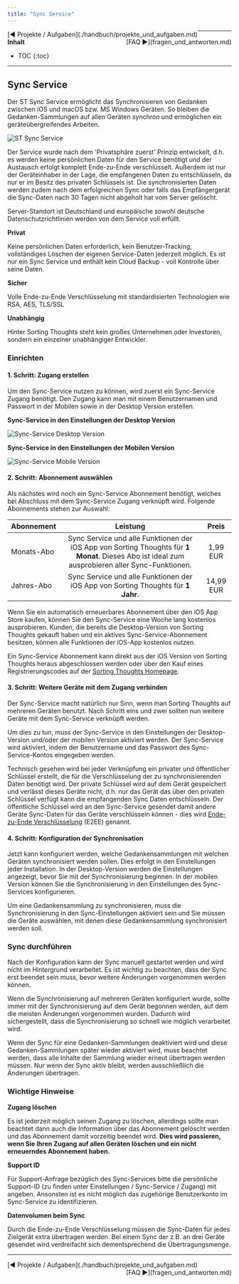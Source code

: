 ```yaml
---
title: "Sync Service"
---
```


<div class="pageNavigation">
<div style="float:left;">
   [◀️ Projekte / Aufgaben](./handbuch/projekte_und_aufgaben.md)
</div>
<div style="float:right;">
  [FAQ ▶️](fragen_und_antworten.md)
</div>
</div>

---------------
__Inhalt__
* TOC
{:toc}
---------------

## Sync Service

Der ST Sync Service ermöglicht das Synchronisieren von Gedanken zwischen iOS und macOS bzw. MS Windows Geräten. So bleiben die Gedanken-Sammlungen auf allen Geräten synchron und ermöglichen ein geräteübergreifendes Arbeiten.

![ST Sync Service](./assets/images/ST-SyncService.png)

Der Service wurde nach dem 'Privatsphäre zuerst' Prinzip entwickelt, d.h. es werden keine persönlichen Daten für den Service benötigt und der Austausch erfolgt komplett Ende-zu-Ende verschlüsselt. Außerdem ist nur der Geräteinhaber in der Lage, die empfangenen Daten zu entschlüsseln, da nur er im Besitz des privaten Schlüssels ist. Die synchronisierten Daten werden zudem nach dem erfolgreichen Sync oder falls das Empfängergerät die Sync-Daten nach 30 Tagen nicht abgeholt hat vom Server gelöscht.

Server-Standort ist Deutschland und europäische sowohl deutsche Datenschutzrichtlinien werden von dem Service voll erfüllt.

**Privat**

Keine persönlichen Daten erforderlich, kein Benutzer-Tracking, vollständiges Löschen der eigenen Service-Daten jederzeit möglich. Es ist nur ein Sync Service und enthält kein Cloud Backup - voll Kontrolle über seine Daten.

**Sicher**

Volle Ende-zu-Ende Verschlüsselung mit standardisierten Technologien wie RSA, AES, TLS/SSL

**Unabhängig**

Hinter Sorting Thoughts steht kein großes Unternehmen oder Investoren, sondern ein einzelner unabhängiger Entwickler.

### Einrichten

#### 1. Schritt: Zugang erstellen
Um den Sync-Service nutzen zu können, wird zuerst ein Sync-Service Zugang benötigt. Den Zugang kann man mit einem Benutzernamen und Passwort in der Mobilen sowie in der Desktop Version erstellen.

**Sync-Service in den Einstellungen der Desktop Version**

![Sync-Service Desktop Version](./assets/images/sync-einstellungen.png)

**Sync-Service in den Einstellungen der Mobilen Version**

![Sync-Service Mobile Version](./assets/images/SyncSettings_de.png)

#### 2. Schritt: Abonnement auswählen

Als nächstes wird noch ein Sync-Service Abonnement benötigt, welches bei Abschluss mit dem Sync-Service Zugang verknüpft wird. Folgende Abonnements stehen zur Auswahl:

| Abonnement | Leistung | Preis  |
|:--------|:-------:|:-------:|
| Monats-Abo | Sync Service und alle Funktionen der iOS App von Sorting Thoughts für **1 Monat**. Dieses Abo ist ideal zum ausprobieren aller Sync-Funktionen. | 1,99 EUR|
| Jahres-Abo | Sync Service und alle Funktionen der iOS App von Sorting Thoughts für **1 Jahr**. | 14,99 EUR |

Wenn Sie ein automatisch erneuerbares Abonnement über den iOS App Store kaufen, können Sie den Sync-Service eine Woche lang kostenlos ausprobieren. Kunden, die bereits die Desktop-Version von Sorting Thoughts gekauft haben und ein aktives Sync-Service-Abonnement besitzen, können alle Funktionen der iOS-App kostenlos nutzen.

Ein Sync-Service Abonnement kann direkt aus der iOS Version von Sorting Thoughts heraus abgeschlossen werden oder über den Kauf eines Registrierungscodes auf der [Sorting Thoughts Homepage](https://www.sortingthoughts.de/blog/de/buy-sorting-thoughts/).

#### 3. Schritt: Weitere Geräte mit dem Zugang verbinden

Der Sync-Service macht natürlich nur Sinn, wenn man Sorting Thoughts auf mehreren Geräten benutzt. Nach Schritt eins und zwei sollten nun weitere Geräte mit dem Sync-Service verknüpft werden.

Um dies zu tun, muss der Sync-Service in den Einstellungen der Desktop-Version und/oder der mobilen Version aktiviert werden. Der Sync-Service wird aktiviert, indem der Benutzername und das Passwort des Sync-Service-Kontos eingegeben werden.

Technisch gesehen wird bei jeder Verknüpfung ein privater und öffentlicher Schlüssel erstellt, die für die Verschlüsselung der zu synchronisierenden Daten benötigt wird. Der private Schlüssel wird auf dem Gerät gespeichert und verlässt dieses Geräte nicht, d.h. nur das Gerät das über den privaten Schlüssel verfügt kann die empfangenden Sync Daten entschlüsseln. Der öffentliche Schlüssel wird an den Sync-Service gesendet damit andere Geräte Sync-Daten für das Geräte verschlüsseln können - dies wird  [Ende-zu-Ende Verschlüsselung](https://de.wikipedia.org/wiki/Ende-zu-Ende-Verschlüsselung) (E2EE) genannt.

#### 4. Schritt: Konfiguration der Synchronisation

Jetzt kann konfiguriert werden, welche Gedankensammlungen mit welchen Geräten synchronisiert werden sollen. Dies erfolgt in den Einstellungen jeder Installation. In der Desktop-Version werden die Einstellungen angezeigt, bevor Sie mit der Synchronisierung beginnen. In der mobilen Version können Sie die Synchronisierung in den Einstellungen des Sync-Services konfigurieren. 

Um eine Gedankensammlung zu synchronisieren, muss die Synchronisierung in den Sync-Einstellungen aktiviert sein und Sie müssen die Geräte auswählen, mit denen diese Gedankensammlung synchronisiert werden soll.

### Sync durchführen

Nach der Konfiguration kann der Sync manuell gestartet werden und wird nicht im Hintergrund verarbeitet. Es ist wichtig zu beachten, dass der Sync erst beendet sein muss, bevor weitere Änderungen vorgenommen werden können.

Wenn die Synchronisierung auf mehreren Geräten konfiguriert wurde, sollte immer mit der Synchronisierung auf dem Gerät begonnen werden, auf dem die meisten Änderungen vorgenommen wurden. Dadurch wird sichergestellt, dass die Synchronisierung so schnell wie möglich verarbeitet wird.

Wenn der Sync für eine Gedanken-Sammlungen deaktiviert wird und diese Gedanken-Sammlungen später wieder aktiviert wird, muss beachtet werden, dass alle Inhalte der Sammlung wieder erneut übertragen werden müssen. Nur wenn der Sync aktiv bleibt, werden ausschließlich die Änderungen übertragen.

### Wichtige Hinweise

**Zugang löschen**

Es ist jederzeit möglich seinen Zugang zu löschen, allerdings sollte man beachtet dann auch die Information über das Abonnement gelöscht werden und das Abonnement damit vorzeitig beendet wird. **Dies wird passieren, wenn Sie Ihren Zugang auf allen Geräten löschen und ein nicht erneuerndes Abonnement haben.**

**Support ID**

Für Support-Anfrage bezüglich des Sync-Services bitte die persönliche Support-ID (zu finden unter Einstellungen / Sync-Service / Zugang) mit angeben. Ansonsten ist es nicht möglich das zugehörige Benutzerkonto im Sync-Service zu identifizieren.

**Datenvolumen beim Sync**

Durch die Ende-zu-Ende Verschlüsselung müssen die Sync-Daten für jedes Zielgerät extra übertragen werden. Bei einem Sync der z.B. an drei Geräte gesendet wird verdreifacht sich dementsprechend die Übertragungsmenge.


---------------

<div class="pageNavigation">
<div style="float:left;">
   [◀️ Projekte / Aufgaben](./handbuch/projekte_und_aufgaben.md)
</div>
<div style="float:right;">
  [FAQ ▶️](fragen_und_antworten.md)
</div>
</div>
